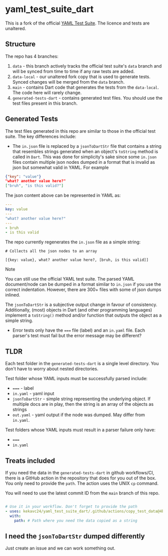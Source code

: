 # yaml_test_suite_dart

This is a fork of the official [YAML Test Suite][yaml_link]. The licence and tests are unaltered.

## Structure

The repo has 4 branches:

1. `data` - this branch actively tracks the official test suite's `data` branch and will be synced from time to time if any raw tests are added.
2. `data-local` - our unaltered fork copy that is used to generate tests. Synced changes will be merged from the `data` branch.
3. `main` - contains Dart code that generates the tests from the `data-local`. The code here will rarely change.
4. `generated-tests-dart` - contains generated test files. You should use the test files present in this branch.

## Generated Tests

The test files generated in this repo are similar to those in the official test suite. The key differences include:

* The `in.json` file is replaced by a `jsonToDartStr` file that contains a string that resembles strings generated when an object's `toString` method is called in `Dart`. This was done for simplicity's sake since some `in.json` files contain multiple json nodes dumped in a format that is invalid as json but somewhat valid in YAML. For example

```json
{"key": "value"}
"what? another value here?"
["bruh", "is this valid?"]
```

The json content above can be represented in YAML as:

```yaml
---
key: value
---
"what? another value here?"
---
- bruh
- is this valid
```

The repo currently regenerates the `in.json` file as a simple string:

```shell
# Collects all the json nodes to an array

[{key: value}, what? another value here?, [bruh, is this valid]]
```

> [!NOTE]
> You can still use the official YAML test suite. The parsed YAML document/node can be dumped in a format similar to `in.json` if you use the correct indentation. However, there are 300+ files with some of json dumps inlined.
>
> The `jsonToDartStr` is a subjective output change in favour of consistency. Additionally, (most) objects in Dart (and other programming languages) implement a `toString()` method and/or function that outputs the object as a simple string.

* Error tests only have the `===` file (label) and an `in.yaml` file. Each parser's test must fail but the error message may be different?

## TLDR

Each test folder in the `generated-tests-dart` is a single level directory. You don't have to worry about nested directories.

Test folder whose YAML inputs must be successfully parsed include:

* `===` - label
* `in.yaml` - yaml input
* `jsonToDartStr` - simple string representing the underlying object. If multiple docs are in play, then the string is an array of the objects as strings
* `out.yaml` - yaml output if the node was dumped. May differ from `in.yaml`.

Test folders whose YAML inputs must result in a parser failure only have:

* `===`
* `in.yaml`

## Treats included

If you need the data in the `generated-tests-dart` in github workflows/CI, there is a GitHub action in the repository that does for you out of the box. You only need to provide the `path`. The action uses the UNIX `cp` command.

You will need to use the latest commit ID from the `main` branch of this repo.

```yaml

# Use it in your workflow. Don't forget to provide the path
- uses: kekavc24/yaml_test_suite_dart/.github/actions/copy_test_data@4b4dbf15aa591bf040e9cca0dd430feef55d03c7
  with:
    path: # Path where you need the data copied as a string

```

## I need the `jsonToDartStr` dumped differently

Just create an issue and we can work something out.

[yaml_link]: https://github.com/yaml/yaml-test-suite
